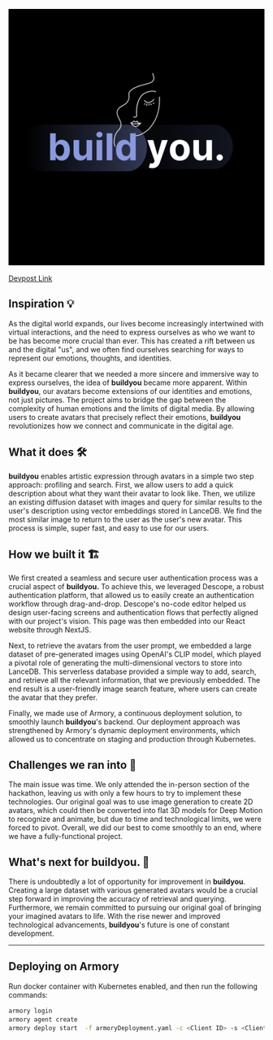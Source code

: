 ![image](public/logo_black_bg.png)

[Devpost Link](https://devpost.com/software/buildyou)

## Inspiration 💡
As the digital world expands, our lives become increasingly intertwined with virtual interactions, and the need to express ourselves as who we want to be has become more crucial than ever. This has created a rift between us and the digital "us", and we often find ourselves searching for ways to represent our emotions, thoughts, and identities.

As it became clearer that we needed a more sincere and immersive way to express ourselves, the idea of **buildyou** became more apparent. Within **buildyou**, our avatars become extensions of our identities and emotions, not just pictures. The project aims to bridge the gap between the complexity of human emotions and the limits of digital media. By allowing users to create avatars that precisely reflect their emotions, **buildyou** revolutionizes how we connect and communicate in the digital age.

## What it does 🛠️

**buildyou** enables artistic expression through avatars in a simple two step approach: profiling and search. First, we allow users to add a quick description about what they want their avatar to look like. Then, we utilize an existing diffusion dataset with images and query for similar results to the user's description using vector embeddings stored in LanceDB. We find the most similar image to return to the user as the user's new avatar. This process is simple, super fast, and easy to use for our users.

## How we built it 🏗️

We first created a seamless and secure user authentication process was a crucial aspect of **buildyou.** To achieve this, we leveraged Descope, a robust authentication platform, that allowed us to easily create an authentication workflow through drag-and-drop. Descope's no-code editor helped us design user-facing screens and authentication flows that perfectly aligned with our project's vision. This page was then embedded into our React website through NextJS.

Next, to retrieve the avatars from the user prompt, we embedded a large dataset of pre-generated images using OpenAI's CLIP model, which played a pivotal role of generating the multi-dimensional vectors to store into LanceDB. This serverless database provided a simple way to add, search, and retrieve all the relevant information, that we previously embedded. The end result is a user-friendly image search feature, where users can create the avatar that they prefer.

Finally, we made use of Armory, a continuous deployment solution, to smoothly launch **buildyou**'s backend. Our deployment approach was strengthened by Armory's dynamic deployment environments, which allowed us to concentrate on staging and production through Kubernetes.

## Challenges we ran into 💪

The main issue was time. We only attended the in-person section of the hackathon, leaving us with only a few hours to try to implement these technologies. Our original goal was to use image generation to create 2D avatars, which could then be converted into flat 3D models for Deep Motion to recognize and animate, but due to time and technological limits, we were forced to pivot. Overall, we did our best to come smoothly to an end, where we have a fully-functional project.

## What's next for buildyou. 🚀

There is undoubtedly a lot of opportunity for improvement in **buildyou**. Creating a large dataset with various generated avatars would be a crucial step forward in improving the accuracy of retrieval and querying. Furthermore, we remain committed to pursuing our original goal of bringing your imagined avatars to life. With the rise newer and improved technological advancements, **buildyou**'s future is one of constant development.

---

## Deploying on Armory

Run docker container with Kubernetes enabled, and then run the following commands:

```bash
armory login
armory agent create
armory deploy start  -f armoryDeployment.yaml -c <Client ID> -s <Client Secret>
```
